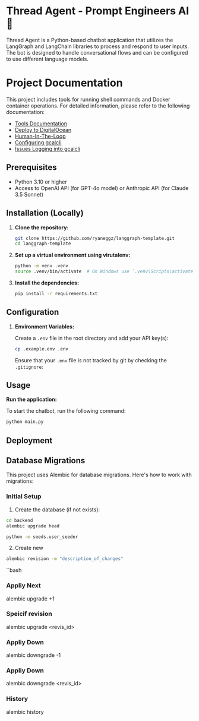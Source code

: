 # Thread Agent - Prompt Engineers AI 🤖

Thread Agent is a Python-based chatbot application that utilizes the LangGraph and LangChain libraries to process and respond to user inputs. The bot is designed to handle conversational flows and can be configured to use different language models.

# Project Documentation

This project includes tools for running shell commands and Docker container operations. For detailed information, please refer to the following documentation:

- [Tools Documentation](./docs/tools/tools.md)
- [Deploy to DigitalOcean](./docs/deploy/digitalocean.md)
- [Human-In-The-Loop](https://langchain-ai.github.io/langgraph/how-tos/create-react-agent-hitl/#usage)
- [Configuring gcalcli](https://github.com/insanum/gcalcli/blob/HEAD/docs/api-auth.md)
- [Issues Logging into gcalcli](https://github.com/insanum/gcalcli/issues/808)

## Prerequisites

- Python 3.10 or higher
- Access to OpenAI API (for GPT-4o model) or Anthropic API (for Claude 3.5 Sonnet)

## Installation (Locally)

1. **Clone the repository:**

   ```bash
   git clone https://github.com/ryaneggz/langgraph-template.git
   cd langgraph-template
   ```

2. **Set up a virtual environment using virutalenv:**

   ```bash
   python -m venv .venv
   source .venv/bin/activate  # On Windows use `.venv\Scripts\activate`
   ```

3. **Install the dependencies:**

   ```bash
   pip install -r requirements.txt
   ```

## Configuration

1. **Environment Variables:**

   Create a `.env` file in the root directory and add your API key(s):

   ```bash
   cp .example.env .env
   ```

   Ensure that your `.env` file is not tracked by git by checking the `.gitignore`:

## Usage

**Run the application:**

   To start the chatbot, run the following command:

   ```bash
   python main.py
   ```

## Deployment

## Database Migrations

This project uses Alembic for database migrations. Here's how to work with migrations:

### Initial Setup

1. Create the database (if not exists):

```bash
cd backend
alembic upgrade head
```

```bash
python -m seeds.user_seeder
```

2. Create new

```bash
alembic revision -m "description_of_changes"
```

``bash
### Appliy Next
alembic upgrade +1

### Speicif revision
alembic upgrade <revis_id>

### Appliy Down
alembic downgrade -1

### Appliy Down
alembic downgrade <revis_id>

### History
alembic history
```